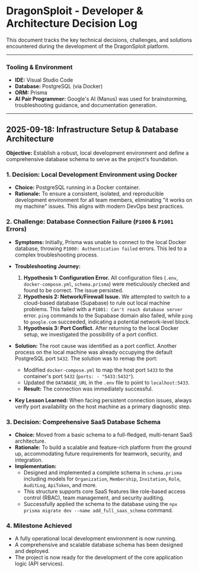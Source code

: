# DragonSploit - Developer & Architecture Decision Log

This document tracks the key technical decisions, challenges, and solutions encountered during the development of the DragonSploit platform.

---

### Tooling & Environment
*   **IDE:** Visual Studio Code
*   **Database:** PostgreSQL (via Docker)
*   **ORM:** Prisma
*   **AI Pair Programmer:** Google's AI (Manus) was used for brainstorming, troubleshooting guidance, and documentation generation.

---

## 2025-09-18: Infrastructure Setup & Database Architecture

**Objective:** Establish a robust, local development environment and define a comprehensive database schema to serve as the project's foundation.

### 1. Decision: Local Development Environment using Docker

*   **Choice:** PostgreSQL running in a Docker container.
*   **Rationale:** To ensure a consistent, isolated, and reproducible development environment for all team members, eliminating "it works on my machine" issues. This aligns with modern DevOps best practices.

### 2. Challenge: Database Connection Failure (`P1000` & `P1001` Errors)

*   **Symptoms:** Initially, Prisma was unable to connect to the local Docker database, throwing `P1000: Authentication failed` errors. This led to a complex troubleshooting process.
*   **Troubleshooting Journey:**
    1.  **Hypothesis 1: Configuration Error.** All configuration files (`.env`, `docker-compose.yml`, `schema.prisma`) were meticulously checked and found to be correct. The issue persisted.
    2.  **Hypothesis 2: Network/Firewall Issue.** We attempted to switch to a cloud-based database (Supabase) to rule out local machine problems. This failed with a `P1001: Can't reach database server` error. `ping` commands to the Supabase domain also failed, while `ping` to `google.com` succeeded, indicating a potential network-level block.
    3.  **Hypothesis 3: Port Conflict.** After returning to the local Docker setup, we investigated the possibility of a port conflict.

*   **Solution:** The root cause was identified as a port conflict. Another process on the local machine was already occupying the default PostgreSQL port `5432`. The solution was to remap the port:
    *   Modified `docker-compose.yml` to map the host port `5433` to the container's port `5432` (`ports: - "5433:5432"`).
    *   Updated the `DATABASE_URL` in the `.env` file to point to `localhost:5433`.
    *   **Result:** The connection was immediately successful.

*   **Key Lesson Learned:** When facing persistent connection issues, always verify port availability on the host machine as a primary diagnostic step.

### 3. Decision: Comprehensive SaaS Database Schema

*   **Choice:** Moved from a basic schema to a full-fledged, multi-tenant SaaS architecture.
*   **Rationale:** To build a scalable and feature-rich platform from the ground up, accommodating future requirements for teamwork, security, and integration.
*   **Implementation:**
    *   Designed and implemented a complete schema in `schema.prisma` including models for `Organization`, `Membership`, `Invitation`, `Role`, `AuditLog`, `ApiToken`, and more.
    *   This structure supports core SaaS features like role-based access control (RBAC), team management, and security auditing.
    *   Successfully applied the schema to the database using the `npx prisma migrate dev --name add_full_saas_schema` command.

### 4. Milestone Achieved

*   A fully operational local development environment is now running.
*   A comprehensive and scalable database schema has been designed and deployed.
*   The project is now ready for the development of the core application logic (API services).

